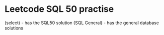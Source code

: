 # Leetcode SQL 50 practise
(select) - has the SQL50 solution
(SQL General) - has the general database solutions
